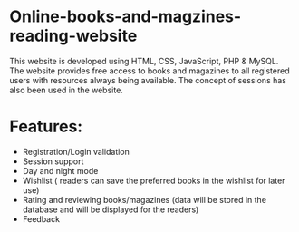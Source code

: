 # Online-books-and-magzines-reading-website
This website is developed using HTML, CSS, JavaScript, PHP & MySQL. The website provides free access to books and magazines to all registered users with resources always being available. The concept of sessions has also been used in the website.

# Features:
* Registration/Login validation
* Session support
* Day and night mode
* Wishlist ( readers can save the preferred books in the wishlist for later use)
* Rating and reviewing books/magazines (data will be stored in the database and will be displayed for the readers)
* Feedback
